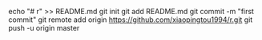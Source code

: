 echo "# r" >> README.md
git init
git add README.md
git commit -m "first commit"
git remote add origin https://github.com/xiaopingtou1994/r.git
git push -u origin master
